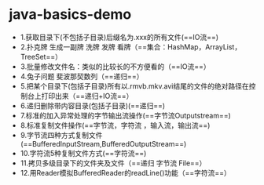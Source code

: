 # java-basics-demo
 - 1.获取目录下(不包括子目录)后缀名为.xxx的所有文件(==IO流==)
 - 2.扑克牌 生成一副牌 洗牌 发牌 看牌（==集合：HashMap，ArrayList，TreeSet==）
 - 3.批量修改文件名：类似的比较长的不方便看的（==IO流==）
 - 4.兔子问题 斐波那契数列（==递归==）
 - 5.把某个目录下(包括子目录)所有以.rmvb.mkv.avi结尾的文件的绝对路径在控制台上打印出来（==递归+IO流==）
 - 6.递归删除带内容目录(包括子目录)(==递归==)
 - 7.标准的加入异常处理的字节输出流操作(==字节流Outputstream==)
 - 8.标准复制文件操作(==字节流，字符流 ，输入流，输出流==)
 - 9.字节流四种方式复制文件(==BufferedInputStream,BufferedOutputStream==)
 - 10.字符流5种复制文件方式(==字符流==)
 - 11.拷贝多级目录下的文件夹及文件（==递归 字节流 File==）
 - 12.用Reader模拟BufferedReader的readLine()功能（==字符流==）